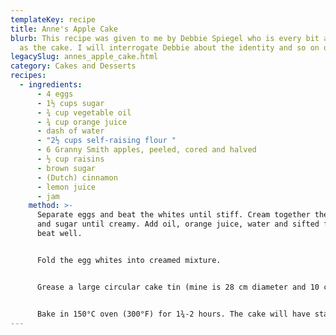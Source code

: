 ```yaml
---
templateKey: recipe
title: Anne's Apple Cake
blurb: This recipe was given to me by Debbie Spiegel who is every bit as yummy
  as the cake. I will interrogate Debbie about the identity and so on of Anne.
legacySlug: annes_apple_cake.html
category: Cakes and Desserts
recipes:
  - ingredients:
      - 4 eggs
      - 1½ cups sugar
      - ¾ cup vegetable oil
      - ¾ cup orange juice
      - dash of water
      - "2½ cups self-raising flour "
      - 6 Granny Smith apples, peeled, cored and halved
      - ½ cup raisins
      - brown sugar
      - (Dutch) cinnamon
      - lemon juice
      - jam
    method: >-
      Separate eggs and beat the whites until stiff. Cream together the yolks
      and sugar until creamy. Add oil, orange juice, water and sifted flour and
      beat well.


      Fold the egg whites into creamed mixture.


      Grease a large circular cake tin (mine is 28 cm diameter and 10 cm high) and dust with bread crumbs. Pour the batter into tin and set the apple halves on top flat side up. Sprinkle with lemon juice, brown sugar, cinnamon, raisins and blobs of jam.


      Bake in 150°C oven (300°F) for 1¾-2 hours. The cake will have started to come away from the edge of the tin.
---
```

